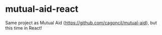 # mutual-aid-react
Same project as Mutual Aid (https://github.com/cagoncil/mutual-aid), but this time in React!
